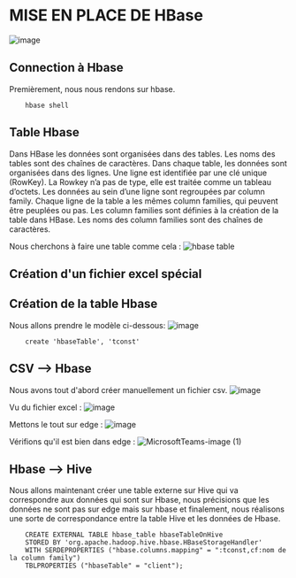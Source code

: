 # MISE EN PLACE DE HBase
![image](https://user-images.githubusercontent.com/71117842/147707253-9772cbb3-b5d8-4508-a018-8162d94e1b0c.png)

## Connection à Hbase
Premièrement, nous nous rendons sur hbase.
```
    hbase shell
```

## Table Hbase
Dans HBase les données sont organisées dans des tables. Les noms des tables sont des chaînes de caractères.
Dans chaque table, les données sont organisées dans des lignes. Une ligne est identifiée par une clé unique (RowKey). La Rowkey n’a pas de type, elle est traitée comme un tableau d’octets. Les données au sein d’une ligne sont regroupées par column family. Chaque ligne de la table a les mêmes column families, qui peuvent être peuplées ou pas. Les column families sont définies à la création de la table dans HBase. Les noms des column families sont des chaînes de caractères.

Nous cherchons à faire une table comme cela : 
![hbase table](https://user-images.githubusercontent.com/71653765/147701808-205d6bad-df65-4fb4-b0c9-86b7f6c97676.png)

## Création d'un fichier excel spécial


## Création de la table Hbase
Nous allons prendre le modèle ci-dessous:
![image](https://user-images.githubusercontent.com/71653765/147788673-a2af5a55-7c28-4828-bebf-38c8e57da042.png)

```
    create 'hbaseTable', 'tconst'
```

## CSV --> Hbase
Nous avons tout d'abord créer manuellement un fichier csv.
![image](https://user-images.githubusercontent.com/71653765/147788860-cf26e5bb-7e24-4c16-9378-348204e4ae1a.png)

Vu du fichier excel : 
![image](https://user-images.githubusercontent.com/71653765/147789080-35789b58-334a-4e25-b25c-623739550926.png)

Mettons le tout sur edge :
![image](https://user-images.githubusercontent.com/71653765/147789131-f96df1d7-f270-466d-9f10-fed857bb6ff4.png)

Vérifions qu'il est bien dans edge : 
![MicrosoftTeams-image (1)](https://user-images.githubusercontent.com/71653765/147788814-ac98bf99-e3b6-4075-899d-b487c1887311.png)

## Hbase --> Hive
Nous allons maintenant créer une table externe sur Hive qui va correspondre aux données qui sont sur Hbase, nous précisions que les données ne sont pas sur edge mais sur hbase et finalement, nous réalisons une sorte de correspondance entre la table Hive et les données de Hbase.
```
    CREATE EXTERNAL TABLE hbase_table hbaseTableOnHive
    STORED BY 'org.apache.hadoop.hive.hbase.HBaseStorageHandler'
    WITH SERDEPROPERTIES ("hbase.columns.mapping" = ":tconst,cf:nom de la column family")
    TBLPROPERTIES ("hbaseTable" = "client");
```


